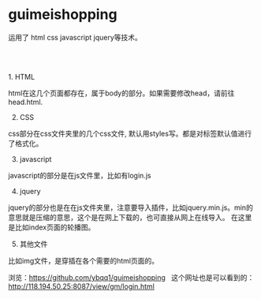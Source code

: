 # guimeishopping


运用了 html css javascript jquery等技术。

<br>
<br>

<p font-size="20px">1. HTML</p>

html在这几个页面都存在，属于body的部分。如果需要修改head，请前往head.html.


 
 
 2. CSS

css部分在css文件夹里的几个css文件, 默认用styles写。都是对标签默认值进行了格式化。




3. javascript


javascript的部分是在js文件里，比如有login.js



4. jquery

jquery的部分也是在在js文件夹里，注意要导入插件，比如jquery.min.js。min的意思就是压缩的意思，这个是在网上下载的，也可直接从网上在线导入。
在这里是比如index页面的轮播图。




5. 其他文件

比如img文件，是穿插在各个需要的html页面的。


浏览：https://github.com/ybqq1/guimeishopping     这个网址也是可以看到的：http://118.194.50.25:8087/view/gm/login.html
